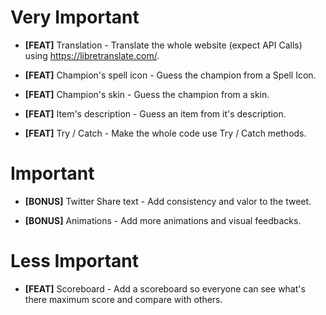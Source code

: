 # Very Important
- **[FEAT]** Translation - Translate the whole website (expect API Calls) using https://libretranslate.com/.

- **[FEAT]** Champion's spell icon - Guess the champion from a Spell Icon.

- **[FEAT]** Champion's skin -  Guess the champion from a skin.

- **[FEAT]** Item's description - Guess an item from it's description.

- **[FEAT]** Try / Catch - Make the whole code use Try / Catch methods.

# Important
- **[BONUS]** Twitter Share text - Add consistency and valor to the tweet.

- **[BONUS]** Animations - Add more animations and visual feedbacks.

# Less Important
- **[FEAT]** Scoreboard - Add a scoreboard so everyone can see what's there 
maximum score and compare with others.
